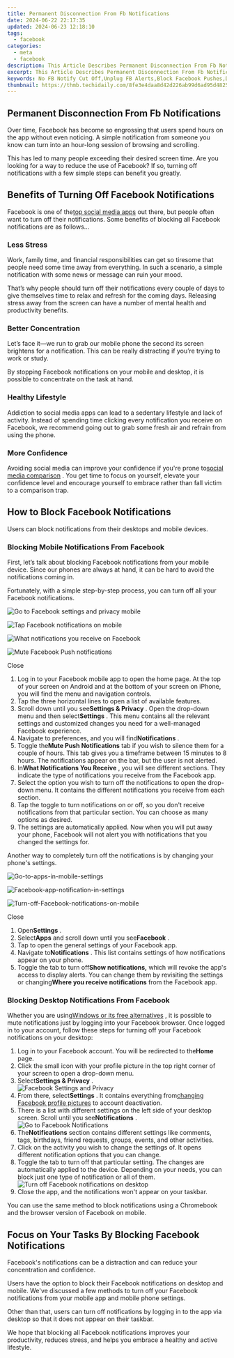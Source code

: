 ```yaml
---
title: Permanent Disconnection From Fb Notifications
date: 2024-06-22 22:17:35
updated: 2024-06-23 12:18:10
tags:
  - facebook
categories:
  - meta
  - facebook
description: This Article Describes Permanent Disconnection From Fb Notifications
excerpt: This Article Describes Permanent Disconnection From Fb Notifications
keywords: No FB Notify Cut Off,Unplug FB Alerts,Block Facebook Pushes,Drop FB Pinging,Eject FB Popping,Silence FB Dings,Halt Fb Distractions
thumbnail: https://thmb.techidaily.com/8fe3e4daa8d42d226ab99d6ad95d4825a0edf9f54adc2ff54b0e8f531a27fde7.jpg
---
```


## Permanent Disconnection From Fb Notifications

 Over time, Facebook has become so engrossing that users spend hours on the app without even noticing. A simple notification from someone you know can turn into an hour-long session of browsing and scrolling.

 This has led to many people exceeding their desired screen time. Are you looking for a way to reduce the use of Facebook? If so, turning off notifications with a few simple steps can benefit you greatly.

## Benefits of Turning Off Facebook Notifications

 Facebook is one of the[top social media apps](https://www.makeuseof.com/tag/top-social-media-apps-sites/) out there, but people often want to turn off their notifications. Some benefits of blocking all Facebook notifications are as follows...

### Less Stress

 Work, family time, and financial responsibilities can get so tiresome that people need some time away from everything. In such a scenario, a simple notification with some news or message can ruin your mood.

 That’s why people should turn off their notifications every couple of days to give themselves time to relax and refresh for the coming days. Releasing stress away from the screen can have a number of mental health and productivity benefits.

### Better Concentration

 Let’s face it—we run to grab our mobile phone the second its screen brightens for a notification. This can be really distracting if you’re trying to work or study.

 By stopping Facebook notifications on your mobile and desktop, it is possible to concentrate on the task at hand.

### Healthy Lifestyle

 Addiction to social media apps can lead to a sedentary lifestyle and lack of activity. Instead of spending time clicking every notification you receive on Facebook, we recommend going out to grab some fresh air and refrain from using the phone.

### More Confidence

 Avoiding social media can improve your confidence if you're prone to[social media comparison](https://www.makeuseof.com/social-media-making-you-sad-scientific-studies/) . You get time to focus on yourself, elevate your confidence level and encourage yourself to embrace rather than fall victim to a comparison trap.

## How to Block Facebook Notifications

Users can block notifications from their desktops and mobile devices.

### Blocking Mobile Notifications From Facebook

 First, let’s talk about blocking Facebook notifications from your mobile device. Since our phones are always at hand, it can be hard to avoid the notifications coming in.

 Fortunately, with a simple step-by-step process, you can turn off all your Facebook notifications.

![Go to Facebook settings and privacy mobile](https://static1.makeuseofimages.com/wordpress/wp-content/uploads/2022/06/Go-to-Facebook-settings-and-privacy-mobile.jpg)

![Tap Facebook notifications on mobile](https://static1.makeuseofimages.com/wordpress/wp-content/uploads/2022/06/Tap-Facebook-notifications-on-mobile.jpg)

![What notifications you receive on Facebook](https://static1.makeuseofimages.com/wordpress/wp-content/uploads/2022/06/What-notifications-you-receive.jpg)

![Mute Facebook Push notifications](https://static1.makeuseofimages.com/wordpress/wp-content/uploads/2022/06/Mute-Facebook-Push-notifications.jpg)

Close

1. Log in to your Facebook mobile app to open the home page. At the top of your screen on Android and at the bottom of your screen on iPhone, you will find the menu and navigation controls.
2. Tap the three horizontal lines to open a list of available features.
3. Scroll down until you see**Settings & Privacy** . Open the drop-down menu and then select**Settings** . This menu contains all the relevant settings and customized changes you need for a well-managed Facebook experience.
4. Navigate to preferences, and you will find**Notifications** .
5. Toggle the**Mute Push Notifications** tab if you wish to silence them for a couple of hours. This tab gives you a timeframe between 15 minutes to 8 hours. The notifications appear on the bar, but the user is not alerted.
6. In**What Notifications You Receive** , you will see different sections. They indicate the type of notifications you receive from the Facebook app.
7. Select the option you wish to turn off the notifications to open the drop-down menu. It contains the different notifications you receive from each section.
8. Tap the toggle to turn notifications on or off, so you don't receive notifications from that particular section. You can choose as many options as desired.
9. The settings are automatically applied. Now when you will put away your phone, Facebook will not alert you with notifications that you changed the settings for.

 Another way to completely turn off the notifications is by changing your phone's settings.

![Go-to-apps-in-mobile-settings](https://static1.makeuseofimages.com/wordpress/wp-content/uploads/2022/06/Go-to-apps-in-mobile-settings.jpg)

![Facebook-app-notification-in-settings](https://static1.makeuseofimages.com/wordpress/wp-content/uploads/2022/06/Facebook-app-notification-in-settings.jpg)

![Turn-off-Facebook-notifications-on-mobile](https://static1.makeuseofimages.com/wordpress/wp-content/uploads/2022/06/Turn-off-Facebook-notifications-on-mobile.jpg)

Close

1. Open**Settings** .
2. Select**Apps** and scroll down until you see**Facebook** .
3. Tap to open the general settings of your Facebook app.
4. Navigate to**Notifications** . This list contains settings of how notifications appear on your phone.
5. Toggle the tab to turn off**Show notifications,** which will revoke the app's access to display alerts. You can change them by revisiting the settings or changing**Where you receive notifications** from the Facebook app.

### Blocking Desktop Notifications From Facebook

 Whether you are using[Windows or its free alternatives](http://www.makeuseof.com/tag/free-alternatives-to-windows-operating-systems/) , it is possible to mute notifications just by logging into your Facebook browser. Once logged in to your account, follow these steps for turning off your Facebook notifications on your desktop:

1. Log in to your Facebook account. You will be redirected to the**Home** page.
2. Click the small icon with your profile picture in the top right corner of your screen to open a drop-down menu.
3. Select**Settings & Privacy** .  
![Facebook Settings and Privacy](https://static1.makeuseofimages.com/wordpress/wp-content/uploads/2022/06/Facebook-Settings-and-Privacy.jpg)
4. From there, select**Settings** . It contains everything from[changing Facebook profile pictures](https://www.makeuseof.com/how-to-change-facebook-profile-picture/) to account deactivation.
5. There is a list with different settings on the left side of your desktop screen. Scroll until you see**Notifications** .  
![Go to Facebook Notifications](https://static1.makeuseofimages.com/wordpress/wp-content/uploads/2022/06/Go-to-Facebook-Notifications.jpg)
6. The**Notifications** section contains different settings like comments, tags, birthdays, friend requests, groups, events, and other activities.
7. Click on the activity you wish to change the settings of. It opens different notification options that you can change.
8. Toggle the tab to turn off that particular setting. The changes are automatically applied to the device. Depending on your needs, you can block just one type of notification or all of them.  
![Turn off Facebook notifications on desktop](https://static1.makeuseofimages.com/wordpress/wp-content/uploads/2022/06/Turn-off-Facebook-notifications-on-desktop.jpg)
9. Close the app, and the notifications won't appear on your taskbar.

 You can use the same method to block notifications using a Chromebook and the browser version of Facebook on mobile.

## Focus on Your Tasks By Blocking Facebook Notifications

 Facebook's notifications can be a distraction and can reduce your concentration and confidence.

 Users have the option to block their Facebook notifications on desktop and mobile. We've discussed a few methods to turn off your Facebook notifications from your mobile app and mobile phone settings.

 Other than that, users can turn off notifications by logging in to the app via desktop so that it does not appear on their taskbar.

 We hope that blocking all Facebook notifications improves your productivity, reduces stress, and helps you embrace a healthy and active lifestyle.


<ins class="adsbygoogle"
     style="display:block"
     data-ad-format="autorelaxed"
     data-ad-client="ca-pub-7571918770474297"
     data-ad-slot="1223367746"></ins>



<ins class="adsbygoogle"
     style="display:block"
     data-ad-client="ca-pub-7571918770474297"
     data-ad-slot="8358498916"
     data-ad-format="auto"
     data-full-width-responsive="true"></ins>
